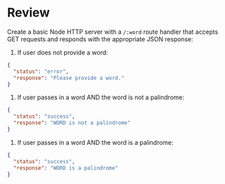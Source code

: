 # Review

Create a basic Node HTTP server with a `/:word` route handler that accepts GET requests and responds with the appropriate JSON response:

1. If user does not provide a word:
  ```json
  {
    "status": "error",
    "response": "Please provide a word."
  }
  ```
1. If user passes in a word AND the word is not a palindrome:
  ```json
  {
    "status": "success",
    "response": "WORD is not a palindrome"
  }
  ```
1. If user passes in a word AND the word is a palindrome:
  ```json
  {
    "status": "success",
    "response": "WORD is a palindrome"
  }
  ```
